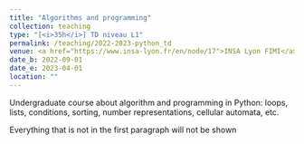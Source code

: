 ```yaml
---
title: "Algorithms and programming"
collection: teaching
type: "[<i>35h</i>] TD niveau L1"
permalink: /teaching/2022-2023-python_td
venue: <a href="https://www.insa-lyon.fr/en/node/17">INSA Lyon FIMI</a>
date_b: 2022-09-01
date_e: 2023-04-01
location: ""
---
```


Undergraduate course about algorithm and programming in Python: loops, lists, conditions, sorting, number representations, cellular automata, etc.

Everything that is not in the first paragraph will not be shown


 
